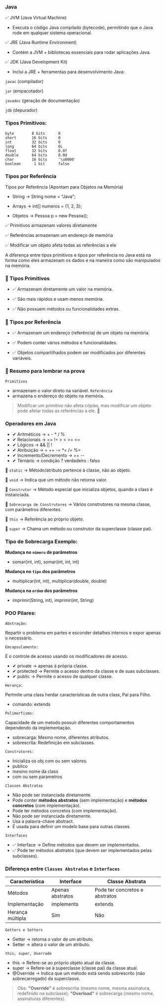 ### Java

✅ JVM (Java Virtual Machine) 
-   Executa o código Java compilado (bytecode), permitindo que o Java rode em qualquer sistema operacional.

✅ JRE (Java Runtime Environment) 
-   Contém a JVM + bibliotecas essenciais para rodar aplicações Java.

✅ JDK (Java Development Kit)
-   Inclui a JRE + ferramentas para desenvolvimento Java:

`javac` (compilador)

`jar` (empacotador)

`javadoc` (geração de documentação)

`jdb` (depurador)

### Tipos Primitivos:

    byte	    8 bits	    0
    short	    16 bits	    0
    int	        32 bits	    0
    long	    64 bits	    0L
    float	    32 bits	    0.0f
    double	    64 bits	    0.0d
    char	    16 bits	    '\u0000'
    boolean	     1 bit	    false

### Tipos por Referência

Tipos por Referência (Apontam para Objetos na Memória)

* String → String nome = "Java";

* Arrays → int[] numeros = {1, 2, 3};

* Objetos → Pessoa p = new Pessoa();

✅ Primitivos armazenam valores diretamente

✅ Referências armazenam um endereço de memória

✅ Modificar um objeto afeta todas as referências a ele

A diferença entre tipos primitivos e tipos por referência no Java está na forma como eles armazenam os dados e na maneira como são manipulados na memória.

### 🔹 Tipos Primitivos
-   ✅ Armazenam diretamente um valor na memória.

-   ✅ São mais rápidos e usam menos memória.

-   ✅ Não possuem métodos ou funcionalidades extras.

### 🔹 Tipos por Referência
-   ✅ Armazenam um endereço (referência) de um objeto na memória.

-   ✅ Podem conter vários métodos e funcionalidades.


-   ✅ Objetos compartilhados podem ser modificados por diferentes variáveis.


### 🎯 Resumo para lembrar na prova

`Primitivos` 
-   armazenam o valor direto na variável.
`Referência` 
-   armazena o endereço do objeto na memória.

> Modificar um primitivo não afeta cópias, mas modificar um objeto pode afetar todas as referências a ele. 🚀

### Operadores em Java
* ✔ Aritméticos → + - * / %
* ✔ Relacionais → == != > < >= <=
* ✔ Lógicos → && || !
* ✔ Atribuição → = += -= *= /= %=
* ✔ Incremento/Decremento → ++ --
* ✔ Ternário → condição ? verdadeiro : falso


🔹 `static` → Método/atributo pertence à classe, não ao objeto.

🔹 `void` → Indica que um método não retorna valor.

🔹 `Construtor` → Método especial que inicializa objetos, quando a class é instanciada.

🔹 `Sobrecarga de Construtores` → Vários construtores na mesma classe, com parâmetros diferentes.

🔹 `this` → Referência ao próprio objeto.

🔹 `super` → Chama um método ou construtor da superclasse (classe pai).

### Tipo de Sobrecarga	Exemplo:

**Mudança no `número` de parâmetros** 
-   somar(int, int), somar(int, int, int)

**Mudança no `tipo` dos parâmetros**	
- multiplicar(int, int), multiplicar(double, double)

**Mudança na `ordem` dos parâmetros** 
- imprimir(String, int), imprimir(int, String)

### POO Pilares:
`Abstração:`  

Repartir o problema em partes e esconder detalhes internos e expor apenas o necessário.

`Emcapsulamento: `

É o  controle de acesso usando os modificadores de acesso.

-   ✔ private → apenas à própria classe.
-   ✔ protected → Permite o acesso dentro da classe e de suas subclasses.
-   ✔ public → Permite o acesso de qualquer classe.

`Herança:`

Pertmite uma class herdar caracteristicas de outra class, Pai para Filho. 
-   comando: extends

`Polimorfismo:`

Capacidade de um metodo possuir diferentes comportamentos dependendo da implementação. 
-   sobrecarga: Mesmo nome, diferentes atributos.
-   sobrescrita: Redefinição em subclasses.

`Construtores: `
- Inicializa os obj com ou sem valores.   
- publico
- mesmo nome da class
- com ou sem parametros 
 
`Classes Abstratas`
-  Não pode ser instanciada diretamente.
-  Pode conter **métodos abstratos** (sem implementação) e **métodos concretos** (com implementação).
-   Pode ter métodos concretos (com implementação).
-   Não pode ser instanciada diretamente.
-   Usa a palavra-chave abstract.
-   É usada para definir um modelo base para outras classes.

`Interfaces` 
-   ✅ Interface → Define métodos que devem ser implementados.
-   ✅ Pode ter métodos abstratos (que devem ser implementados pelas subclasses).


### Diferença entre `Classes Abstratas` e `Interfaces` 
| Característica   |	Interface	    |  Classe Abstrata
|------------------|--------------------|---
| Métodos	       | Apenas abstratos	|   Pode ter concretos e abstratos
| Implementação	   | implements	        |   extends
| Herança múltipla | Sim	            |   Não


`Getters e Setters `
-   Getter → retorna o valor de um atributo.
-   Setter → altera o valor de um atributo.

`this, super, Overrade`

-   this → Refere-se ao próprio objeto atual da classe.
-   super → Refere-se à superclasse (classe pai) da classe atual.
-   @Override → Indica que um método está sendo sobrescrito (não sobrecarregado) da superclasse.

>Obs: **"Override"** é sobrescrita (mesmo nome, mesma assinatura, redefinido na subclasse); **"Overload"** é sobrecarga (mesmo nome, assinaturas diferentes).